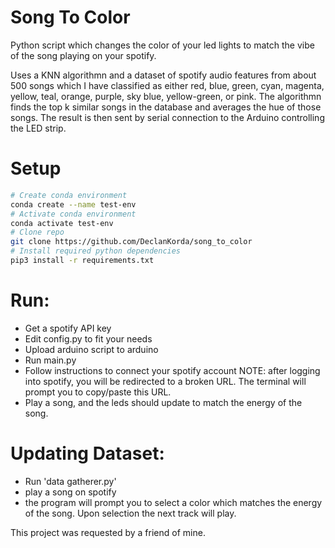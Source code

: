 # Song To Color
Python script which changes the color of your led lights to match the vibe of the song playing on your spotify.

Uses a KNN algorithmn and a dataset of spotify audio features from about 500 songs which I have classified as either red, blue, green, cyan, magenta, yellow, teal, orange, purple, sky blue, yellow-green, or pink.
The algorithmn finds the top k similar songs in the database and averages the hue of those songs. The result is then sent by serial connection to the Arduino controlling the LED strip.

# Setup
```bash
# Create conda environment
conda create --name test-env
# Activate conda environment
conda activate test-env
# Clone repo
git clone https://github.com/DeclanKorda/song_to_color
# Install required python dependencies
pip3 install -r requirements.txt
```
# Run:
- Get a spotify API key
- Edit config.py to fit your needs
- Upload arduino script to arduino
- Run main.py
- Follow instructions to connect your spotify account
  NOTE: after logging into spotify, you will be redirected to a broken URL. The terminal will prompt you to copy/paste this URL.
- Play a song, and the leds should update to match the energy of the song.
# Updating Dataset:
- Run 'data gatherer.py'
- play a song on spotify
- the program will prompt you to select a color which matches the energy of the song. Upon selection the next track will play.

This project was requested by a friend of mine. 
